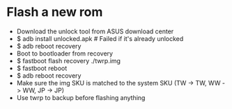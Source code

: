 Flash a new rom
=====
* Download the unlock tool from ASUS download center
* $ adb install unlocked.apk # Failed if it's already unlocked
* $ adb reboot recovery
* Boot to bootloader from recovery
* $ fastboot flash recovery ./twrp.img
* $ fastboot reboot
* $ adb reboot recovery
* Make sure the img SKU is matched to the system SKU (TW -> TW, WW -> WW, JP -> JP)
* Use twrp to backup before flashing anything
